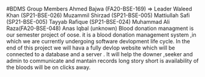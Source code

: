 #BDMS
Group Members
Ahmed Bajwa (FA20-BSE-169) => Leader 
Waleed Khan (SP21-BSE-026)
Muzammil Shirzad (SP21-BSE-005)
Mattiullah Safi (SP21-BSE-005)
Tayyab Rafique (SP21-BSE-024)
Muhammad Ali Raza(FA20-BSE-048)
Anas Iqbal (unknown)
Blood donation managment is our semester project of oose. 
it is a blood donation management system ,in which we are currently undergoing software devlopment life cycle.
In the end of this project we will hava a fully devlop website which will be connected to a database and a server .
It will help the downer ,seeker and admin to communicate and mantain records 
long story short is availability of the bloods will be on clicks away.
